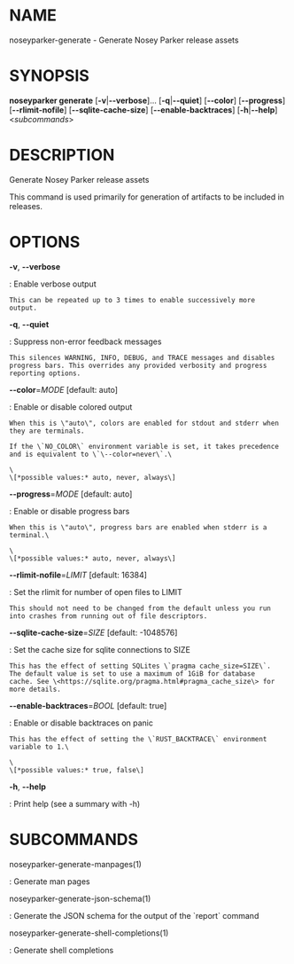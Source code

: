 # NAME

noseyparker-generate - Generate Nosey Parker release assets

# SYNOPSIS

**noseyparker generate** \[**-v**\|**\--verbose**\]\...
\[**-q**\|**\--quiet**\] \[**\--color**\] \[**\--progress**\]
\[**\--rlimit-nofile**\] \[**\--sqlite-cache-size**\]
\[**\--enable-backtraces**\] \[**-h**\|**\--help**\] \<*subcommands*\>

# DESCRIPTION

Generate Nosey Parker release assets

This command is used primarily for generation of artifacts to be
included in releases.

# OPTIONS

**-v**, **\--verbose**

:   Enable verbose output

    This can be repeated up to 3 times to enable successively more
    output.

**-q**, **\--quiet**

:   Suppress non-error feedback messages

    This silences WARNING, INFO, DEBUG, and TRACE messages and disables
    progress bars. This overrides any provided verbosity and progress
    reporting options.

**\--color**=*MODE* \[default: auto\]

:   Enable or disable colored output

    When this is \"auto\", colors are enabled for stdout and stderr when
    they are terminals.

    If the \`NO_COLOR\` environment variable is set, it takes precedence
    and is equivalent to \`\--color=never\`.\

    \
    \[*possible values:* auto, never, always\]

**\--progress**=*MODE* \[default: auto\]

:   Enable or disable progress bars

    When this is \"auto\", progress bars are enabled when stderr is a
    terminal.\

    \
    \[*possible values:* auto, never, always\]

**\--rlimit-nofile**=*LIMIT* \[default: 16384\]

:   Set the rlimit for number of open files to LIMIT

    This should not need to be changed from the default unless you run
    into crashes from running out of file descriptors.

**\--sqlite-cache-size**=*SIZE* \[default: -1048576\]

:   Set the cache size for sqlite connections to SIZE

    This has the effect of setting SQLites \`pragma cache_size=SIZE\`.
    The default value is set to use a maximum of 1GiB for database
    cache. See \<https://sqlite.org/pragma.html#pragma_cache_size\> for
    more details.

**\--enable-backtraces**=*BOOL* \[default: true\]

:   Enable or disable backtraces on panic

    This has the effect of setting the \`RUST_BACKTRACE\` environment
    variable to 1.\

    \
    \[*possible values:* true, false\]

**-h**, **\--help**

:   Print help (see a summary with -h)

# SUBCOMMANDS

noseyparker-generate-manpages(1)

:   Generate man pages

noseyparker-generate-json-schema(1)

:   Generate the JSON schema for the output of the \`report\` command

noseyparker-generate-shell-completions(1)

:   Generate shell completions
